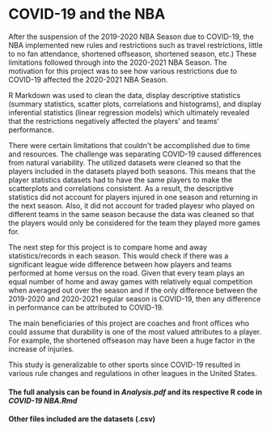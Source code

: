 # COVID-19 and the NBA
 
After the suspension of the 2019-2020 NBA Season due to COVID-19, the NBA implemented new rules and restrictions such as travel restrictions, little to no fan attendance, shortened offseason, shortened season, etc.) These limitations followed through into the 2020-2021 NBA Season. The motivation for this project was to see how various restrictions due to COVID-19 affected the 2020-2021 NBA Season. 

R Markdown was used to clean the data, display descriptive statistics (summary statistics, scatter plots, correlations and histograms), and display inferential statistics (linear regression models) which ultimately revealed that the restrictions negatively affected the players' and teams' performance. 

There were certain limitations that couldn't be accomplished due to time and resources. The challenge was separating COVID-19 caused differences from natural variability. The utilized datasets were cleaned so that the players included in the datasets played both seasons. This means that the player statistics datasets had to have the same players to make the scatterplots and correlations consistent. As a result, the descriptive statistics did not account for players injured in one season and returning in the next season. Also, it did not account for traded playesr who played on different teams in the same season because the data was cleaned so that the players would only be considered for the team they played more games for. 

The next step for this project is to compare home and away statistics/records in each season. This would check if there was a significant league wide difference between how players and teams performed at home versus on the road. Given that every team plays an equal number of home and away games with relatively equal competition when averaged out over the season and if the only difference between the 2019-2020 and 2020-2021 regular season is COVID-19, then any difference in performance can be attributed to COVID-19.

The main beneficiaries of this project are coaches and front offices who could assume that durability is one of the most valued attributes to a player. For example, the shortened offseason may have been a huge factor in the increase of injuries. 

This study is generalizable to other sports since COVID-19 resulted in various rule changes and regulations in other leagues in the United States.

#### The full analysis can be found in _Analysis.pdf_ and its respective R code in _COVID-19 NBA.Rmd_
#### Other files included are the datasets (.csv) 

